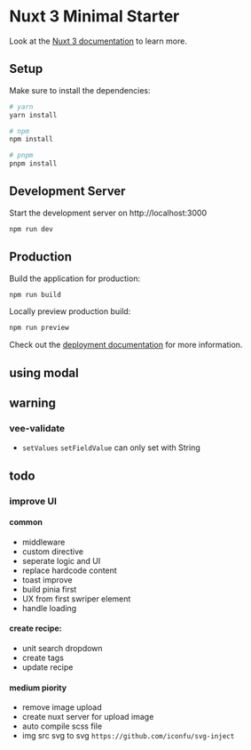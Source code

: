 # Nuxt 3 Minimal Starter

Look at the [Nuxt 3 documentation](https://nuxt.com/docs/getting-started/introduction) to learn more.

## Setup

Make sure to install the dependencies:

```bash
# yarn
yarn install

# npm
npm install

# pnpm
pnpm install
```

## Development Server

Start the development server on http://localhost:3000

```bash
npm run dev
```

## Production

Build the application for production:

```bash
npm run build
```

Locally preview production build:

```bash
npm run preview
```

Check out the [deployment documentation](https://nuxt.com/docs/getting-started/deployment) for more information.


## using modal

## warning

### vee-validate
- ``setValues`` ``setFieldValue`` can only set with String

## todo

### improve UI

#### common
- middleware
- custom directive
- seperate logic and UI
- replace hardcode content
- toast improve
- build pinia first
- UX from first swriper element
- handle loading

#### create recipe:
- unit search dropdown
- create tags
- update recipe

#### medium piority
- remove image upload
- create nuxt server for upload image
- auto compile scss file
- img src svg to svg ``https://github.com/iconfu/svg-inject``
